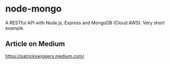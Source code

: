# node-mongo
A RESTful API with Node.js, Express and MongoDB (Cloud AWS). Very short example.

##  Article on Medium 
https://patrickswiggers.medium.com/
